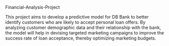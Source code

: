 Financial-Analysis-Project

This project aims to develop a predictive model for DB Bank to better identify customers who are likely to accept personal loan offers. By analyzing customer demographic data and their relationship with the bank, the model will help in devising targeted marketing campaigns to improve the success rate of loan acceptance, thereby optimizing marketing budgets.
